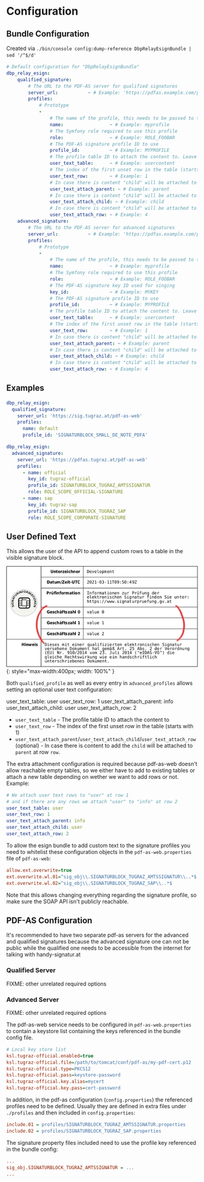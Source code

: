 # Configuration

## Bundle Configuration

Created via `./bin/console config:dump-reference DbpRelayEsignBundle | sed '/^$/d'`

```yaml
# Default configuration for "DbpRelayEsignBundle"
dbp_relay_esign:
    qualified_signature:
        # The URL to the PDF-AS server for qualified signatures
        server_url:           ~ # Example: 'https://pdfas.example.com/pdf-as-web'
        profiles:
            # Prototype
            -
                # The name of the profile, this needs to be passed to the API
                name:                 ~ # Example: myprofile
                # The Symfony role required to use this profile
                role:                 ~ # Example: ROLE_FOOBAR
                # The PDF-AS signature profile ID to use
                profile_id:           ~ # Example: MYPROFILE
                # The profile table ID to attach the content to. Leave empty to disable user text.
                user_text_table:      ~ # Example: usercontent
                # The index of the first unset row in the table (starts with 1)
                user_text_row:        ~ # Example: 1
                # In case there is content "child" will be attached to "parent" at "row" (optional)
                user_text_attach_parent: ~ # Example: parent
                # In case there is content "child" will be attached to "parent" at "row" (optional)
                user_text_attach_child: ~ # Example: child
                # In case there is content "child" will be attached to "parent" at "row" (optional)
                user_text_attach_row: ~ # Example: 4
    advanced_signature:
        # The URL to the PDF-AS server for advanced signatures
        server_url:           ~ # Example: 'https://pdfas.example.com/pdf-as-web'
        profiles:
            # Prototype
            -
                # The name of the profile, this needs to be passed to the API
                name:                 ~ # Example: myprofile
                # The Symfony role required to use this profile
                role:                 ~ # Example: ROLE_FOOBAR
                # The PDF-AS signature key ID used for singing
                key_id:               ~ # Example: MYKEY
                # The PDF-AS signature profile ID to use
                profile_id:           ~ # Example: MYPROFILE
                # The profile table ID to attach the content to. Leave empty to disable user text.
                user_text_table:      ~ # Example: usercontent
                # The index of the first unset row in the table (starts with 1)
                user_text_row:        ~ # Example: 1
                # In case there is content "child" will be attached to "parent" at "row" (optional)
                user_text_attach_parent: ~ # Example: parent
                # In case there is content "child" will be attached to "parent" at "row" (optional)
                user_text_attach_child: ~ # Example: child
                # In case there is content "child" will be attached to "parent" at "row" (optional)
                user_text_attach_row: ~ # Example: 4
```

## Examples

```yaml
dbp_relay_esign:
  qualified_signature:
    server_url: 'https://sig.tugraz.at/pdf-as-web'
    profiles:
      name: default
      profile_id: 'SIGNATURBLOCK_SMALL_DE_NOTE_PDFA'
```

```yaml
dbp_relay_esign:
  advanced_signature:
    server_url: 'https://pdfas.tugraz.at/pdf-as-web'
    profiles:
      - name: official
        key_id: tugraz-official
        profile_id: SIGNATURBLOCK_TUGRAZ_AMTSSIGNATUR
        role: ROLE_SCOPE_OFFICIAL-SIGNATURE
      - name: sap
        key_id: tugraz-sap
        profile_id: SIGNATURBLOCK_TUGRAZ_SAP
        role: ROLE_SCOPE_CORPORATE-SIGNATURE
```

## User Defined Text

This allows the user of the API to append custom rows to a table in the visible
signature block.

![](user_text.png){: style="max-width:400px; width: 100%" }

Both `qualified_profile` as well as every entry in `advanced_profiles` allows
setting an optional user text configuration:


user_text_table: user
user_text_row: 1
user_text_attach_parent: info
user_text_attach_child: user
user_text_attach_row: 2

* `user_text_table` - The profile table ID to attach the content to
* `user_text_row` - The index of the first unset row in the table (starts with 1)
* `user_text_attach_parent`/`user_text_attach_child`/`user_text_attach_row` (optional) - In case there is content to add the `child` will be attached to `parent` at row `row`.

The extra attachment configuration is required because pdf-as-web doesn't allow
reachable empty tables, so we either have to add to existing tables or attach a
new table depending on wether we want to add rows or not. Example:

```yaml
# We attach user text rows to "user" at row 1
# and if there are any rows we attach "user" to "info" at row 2
user_text_table: user
user_text_row: 1
user_text_attach_parent: info
user_text_attach_child: user
user_text_attach_row: 2
```

To allow the esign bundle to add custom text to the signature profiles you need
to whitelist these configuration objects in the `pdf-as-web.properties` file of
`pdf-as-web`:

```ini
allow.ext.overwrite=true
ext.overwrite.wl.01=^sig_obj\\.SIGNATURBLOCK_TUGRAZ_AMTSSIGNATUR\\..*$
ext.overwrite.wl.02=^sig_obj\\.SIGNATURBLOCK_TUGRAZ_SAP\\..*$
```

Note that this allows changing everything regarding the signature profile, so
make sure the SOAP API isn't publicly reachable.

## PDF-AS Configuration

It's recommended to have two separate pdf-as servers for the advanced and
qualified signatures because the advanced signature one can not be public while
the qualified one needs to be accessible from the internet for talking with
handy-signatur.at

### Qualified Server

FIXME: other unrelated required options

### Advanced Server

FIXME: other unrelated required options

The pdf-as-web service needs to be configured in `pdf-as-web.properties` to contain a keystore list
containing the keys referenced in the bundle config file.

```ini
# Local key store list
ksl.tugraz-official.enabled=true
ksl.tugraz-official.file=/path/to/tomcat/conf/pdf-as/my-pdf-cert.p12
ksl.tugraz-official.type=PKCS12
ksl.tugraz-official.pass=keystore-password
ksl.tugraz-official.key.alias=mycert
ksl.tugraz-official.key.pass=cert-password
```

In addition, in the pdf-as configuration (`config.properties`) the referenced profiles need to be defined.
Usually they are defined in extra files under `./profiles` and then included in `config.properties`:

```ini
include.01 = profiles/SIGNATURBLOCK_TUGRAZ_AMTSSIGNATUR.properties
include.02 = profiles/SIGNATURBLOCK_TUGRAZ_SAP.properties
```

The signature property files included need to use the profile key referenced in the bundle config:

```ini
...
sig_obj.SIGNATURBLOCK_TUGRAZ_AMTSSIGNATUR = ...
...
```